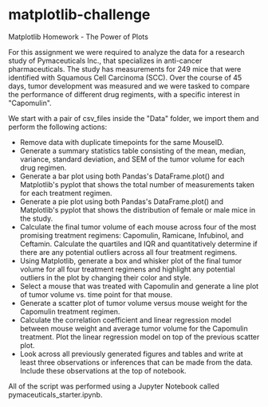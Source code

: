 # matplotlib-challenge
Matplotlib Homework - The Power of Plots

For this assignment we were required to analyze the data for a research study of Pymaceuticals Inc., that specializes in anti-cancer pharmaceuticals. The study has measurements for 249 mice that were identified with Squamous Cell Carcinoma (SCC). Over the course of 45 days, tumor development was measured and we were tasked to compare the performance of different drug regiments, with a specific interest in "Capomulin". 

We start with a pair of csv_files inside the "Data" folder, we import them and perform the following actions:
- Remove data with duplicate timepoints for the same MouseID. 
- Generate a summary statistics table consisting of the mean, median, variance, standard deviation, and SEM of the tumor volume for each drug regimen. 
- Generate a bar plot using both Pandas's DataFrame.plot() and Matplotlib's pyplot that shows the total number of measurements taken for each treatment regimen.
- Generate a pie plot using both Pandas's DataFrame.plot() and Matplotlib's pyplot that shows the distribution of female or male mice in the study.
- Calculate the final tumor volume of each mouse across four of the most promising treatment regimens: Capomulin, Ramicane, Infubinol, and Ceftamin. Calculate the quartiles and IQR and quantitatively determine if there are any potential outliers across all four treatment regimens.
- Using Matplotlib, generate a box and whisker plot of the final tumor volume for all four treatment regimens and highlight any potential outliers in the plot by changing their color and style.
- Select a mouse that was treated with Capomulin and generate a line plot of tumor volume vs. time point for that mouse.
- Generate a scatter plot of tumor volume versus mouse weight for the Capomulin treatment regimen.
- Calculate the correlation coefficient and linear regression model between mouse weight and average tumor volume for the Capomulin treatment. Plot the linear regression model on top of the previous scatter plot.
- Look across all previously generated figures and tables and write at least three observations or inferences that can be made from the data. Include these observations at the top of notebook.

All of the script was performed using a Jupyter Notebook called pymaceuticals_starter.ipynb.